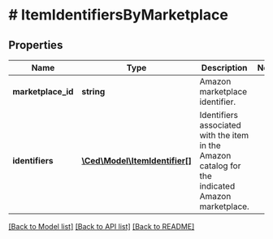 # # ItemIdentifiersByMarketplace

## Properties

Name | Type | Description | Notes
------------ | ------------- | ------------- | -------------
**marketplace_id** | **string** | Amazon marketplace identifier. |
**identifiers** | [**\Ced\Model\ItemIdentifier[]**](ItemIdentifier.md) | Identifiers associated with the item in the Amazon catalog for the indicated Amazon marketplace. |

[[Back to Model list]](../../README.md#models) [[Back to API list]](../../README.md#endpoints) [[Back to README]](../../README.md)
